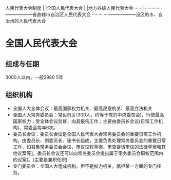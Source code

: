 人民代表大会制度
|
|全国人民代表大会
|
|地方各级人民代表大会
·····        |
·············——————省直辖市自治区人民代表大会
·············——————设区的市、自治州的人民代表大会
# 全国人民代表大会
## 组成与任期
3000人以内，一般2980
5年
## 组织机构
- 全国人大全体会议：最高国家权力机关、最高民意机关、最高立法机关
- 全国人大常务委员会：常设机关(300人，约等于党的中央委员会)，行使最高国家权力；受全体会议监督，向其报告工作；主要由委员长会议(日常工作机构)、常委会每年6次。
- 委员长会议：委员长会议是全国人民代表大会常务委员会的重要日常工作机构，由委员长、副委员长、秘书长组成，主要负责处理常务委员会的重要日常工作，如召集常务委员会会议、审议议程草案、审查提请审议的法律草案和其他议案等[1](https://baike.baidu.com/item/%E4%B8%AD%E5%8D%8E%E4%BA%BA%E6%B0%91%E5%85%B1%E5%92%8C%E5%9B%BD%E5%85%A8%E5%9B%BD%E4%BA%BA%E6%B0%91%E4%BB%A3%E8%A1%A8%E5%A4%A7%E4%BC%9A%E5%B8%B8%E5%8A%A1%E5%A7%94%E5%91%98%E4%BC%9A/5694500)。委员长会议还可以向常务委员会提出属于常务委员会职权范围内的议案[1](https://baike.baidu.com/item/%E4%B8%AD%E5%8D%8E%E4%BA%BA%E6%B0%91%E5%85%B1%E5%92%8C%E5%9B%BD%E5%85%A8%E5%9B%BD%E4%BA%BA%E6%B0%91%E4%BB%A3%E8%A1%A8%E5%A4%A7%E4%BC%9A%E5%B8%B8%E5%8A%A1%E5%A7%94%E5%91%98%E4%BC%9A/5694500)。(主要是兼职任职)
- 专门委员会：全国人大组成机构，但不是权力机关，承担某一方面的专门任务。